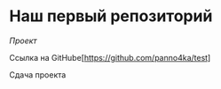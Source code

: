 # Наш первый репозиторий

*Проект*

Cсылка на GitHube[https://github.com/panno4ka/test]

Сдача проекта